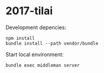 # 2017-tilai

Development depencies:
```
npm install
bundle install --path vendor/bundle
```

Start local environment:
```
bundle exec middleman server
```
